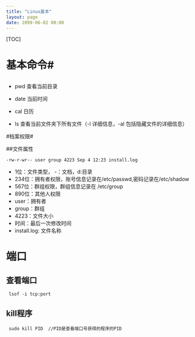 ```yaml
---
title: "Linux基本"
layout: page
date: 2099-06-02 00:00
---
```

[TOC]

# 基本命令#

##

* pwd 查看当前目录

* date 当前时间

* cal 日历

* ls 查看当前文件夹下所有文件（-l 详细信息，-al 包括隐藏文件的详细信息）


#档案权限#

##文件属性

    -rw-r-wr-- user group 4223 Sep 4 12:23 install.log

 * 1位：文件类型， -：文档，d:目录
 * 234位：拥有者权限，账号信息记录在/etc/passwd,密码记录在/etc/shadow
 * 567位：群组权限，群组信息记录在 /etc/group
 * 890位：其他人权限
 * user：拥有者
 * group：群组
 * 4223：文件大小
 * 时间：最后一次修改时间
 * install.log: 文件名称

# 端口 #

## 查看端口 ##

 	 lsof -i tcp:port

## kill程序 ##

	 sudo kill PID  //PID是查看端口号获得的程序的PID

